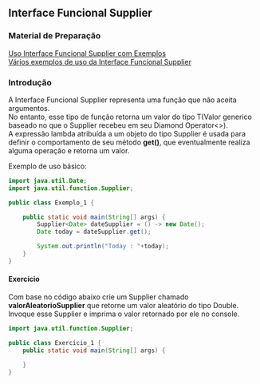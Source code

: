 ## Interface Funcional Supplier

### Material de Preparação
[Uso Interface Funcional Supplier com Exemplos](https://www.geeksforgeeks.org/supplier-interface-in-java-with-examples/)<br/>
[Vários exemplos de uso da Interface Funcional Supplier](https://www.programcreek.com/java-api-examples/?api=java.util.function.Supplier)

### Introdução
A Interface Funcional Supplier representa uma função que não aceita argumentos.<br/>
No entanto, esse tipo de função retorna um valor do tipo T(Valor generico baseado no que o Supplier recebeu em seu Diamond Operator<>).<br/>
A expressão lambda atribuída a um objeto do tipo Supplier é usada para definir o comportamento de seu método **get()**, que eventualmente realiza alguma operação e retorna um valor.

Exemplo de uso básico:
```java
import java.util.Date;
import java.util.function.Supplier;

public class Exemplo_1 {

    public static void main(String[] args) {
        Supplier<Date> dateSupplier = () -> new Date();
        Date today = dateSupplier.get();

        System.out.println("Today : "+today);
    }
}
```

#### Exercício
Com base no código abaixo crie um Supplier chamado **valorAleatorioSupplier** que retorne um valor aleatório do tipo Double.<br/>
Invoque esse Supplier e imprima o valor retornado por ele no console.
```java
import java.util.function.Supplier;

public class Exercicio_1 {
    public static void main(String[] args) {

    }
}
```